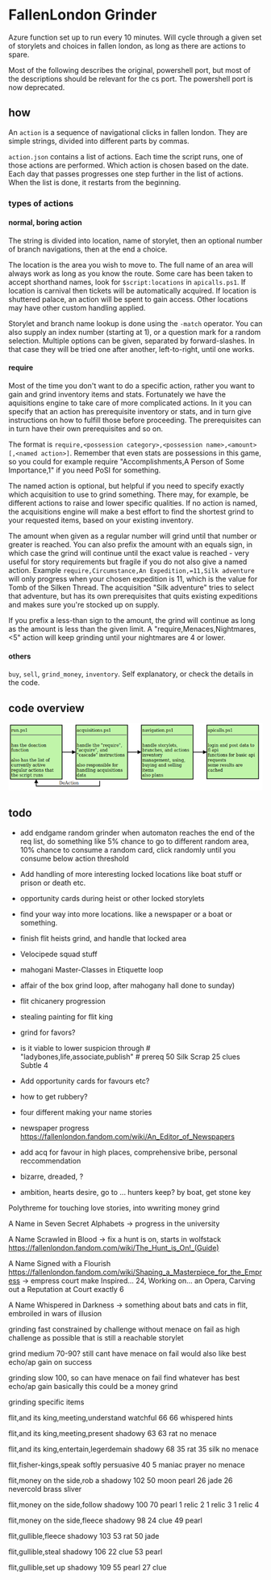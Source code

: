 # FallenLondon Grinder

Azure function set up to run every 10 minutes. Will cycle through a given set of storylets and choices in fallen london, as long as there are actions to spare.


Most of the following describes the original, powershell port, but most of the descriptions should be relevant for the cs port. The powershell port is now deprecated.

## how

An `action` is a sequence of navigational clicks in fallen london. They are simple strings, divided into different parts by commas.

`action.json` contains a list of actions. Each time the script runs, one of those actions are performed. Which action is chosen based on the date. Each day that passes progresses one step further in the list of actions. When the list is done, it restarts from the beginning.

### types of actions

#### normal, boring action

The string is divided into location, name of storylet, then an optional number of branch navigations, then at the end a choice.

The location is the area you wish to move to. The full name of an area will always work as long as you know the route. Some care has been taken to accept shorthand names, look for `$script:locations` in `apicalls.ps1`. If location is carnival then tickets will be automatically acquired. If location is shuttered palace, an action will be spent to gain access. Other locations may have other custom handling applied.

Storylet and branch name lookup is done using the `-match` operator. You can also supply an index number (starting at 1), or a question mark for a random selection. Multiple options can be given, separated by forward-slashes. In that case they will be tried one after another, left-to-right, until one works.

#### require

Most of the time you don't want to do a specific action, rather you want to gain and grind inventory items and stats. Fortunately we have the aquisitions engine to take care of more complicated actions. In it you can specify that an action has prerequisite inventory or stats, and in turn give instructions on how to fulfill those before proceeding. The prerequisites can in turn have their own prerequisites and so on.

The format is `require,<possession category>,<possession name>,<amount>[,<named action>]`. Remember that even stats are possessions in this game, so you could for example require "Accomplishments,A Person of Some Importance,1" if you need PoSI for something.

The named action is optional, but helpful if you need to specify exactly which acquisition to use to grind something. There may, for example, be different actions to raise and lower specific qualities. If no action is named, the acquisitions engine will make a best effort to find the shortest grind to your requested items, based on your existing inventory.

The amount when given as a regular number will grind until that number or greater is reached. You can also prefix the amount with an equals sign, in which case the grind will continue until the exact value is reached - very useful for story requirements but fragile if you do not also give a named action. Example `require,Circumstance,An Expedition,=11,Silk adventure` will only progress when your chosen expedition is 11, which is the value for Tomb of the Silken Thread. The acquisition "Silk adventure" tries to select that adventure, but has its own prerequisites that quits existing expeditions and makes sure you're stocked up on supply.

If you prefix a less-than sign to the amount, the grind will continue as long as the amount is less than the given limit. A "require,Menaces,Nightmares,<5" action will keep grinding until your nightmares are 4 or lower.

#### others

`buy`, `sell`, `grind_money`, `inventory`. Self explanatory, or check the details in the code.

## code overview

![](overview.png)


## todo

* add endgame random grinder
	when automaton reaches the end of the req list, do something like 5% chance to go to different random area, 10% chance to consume a random card, click randomly until you consume below action threshold

* Add handling of more interesting locked locations like boat stuff or prison or death etc.
* opportunity cards during heist or other locked storylets
* find your way into more locations. like a newspaper or a boat or something.
* finish flit heists grind, and handle that locked area

* Velocipede squad stuff
* mahogani Master-Classes in Etiquette loop
* affair of the box grind loop, after mahogany hall done to sunday)
* flit chicanery progression
* stealing painting for flit king
* grind for favors?

* is it viable to lower suspicion through # "ladybones,life,associate,publish" # prereq 50 Silk Scrap 25 clues Subtle 4
* Add opportunity cards for favours etc?
* how to get rubbery?

* four different making your name stories
* newspaper progress https://fallenlondon.fandom.com/wiki/An_Editor_of_Newspapers
* add acq for favour in high places, comprehensive bribe, personal reccommendation
* bizarre, dreaded, ?

* ambition, hearts desire, go to ... hunters keep? by boat, get stone key

Polythreme for touching love stories, into wwriting money grind

A Name in Seven Secret Alphabets
-> progress in the university

A Name Scrawled in Blood
-> fix a hunt is on, starts in wolfstack https://fallenlondon.fandom.com/wiki/The_Hunt_is_On!_(Guide)

A Name Signed with a Flourish https://fallenlondon.fandom.com/wiki/Shaping_a_Masterpiece_for_the_Empress
-> empress court make  Inspired... 24, Working on... an Opera, Carving out a Reputation at Court exactly 6

A Name Whispered in Darkness
-> something about bats and cats in flit, embroiled in wars of illusion


grinding fast
constrained by challenge without menace on fail
as high challenge as possible that is still a reachable storylet

grind medium
70-90?
still cant have menace on fail
would also like best echo/ap gain on success


grinding slow
100, so can have menace on fail
find whatever has best echo/ap gain
basically this could be a money grind

grinding specific items

flit,and its king,meeting,understand
watchful 66
66 whispered hints

flit,and its king,meeting,present
shadowy 63
63 rat
no menace

flit,and its king,entertain,legerdemain
shadowy 68
35 rat
35 silk
no menace

flit,fisher-kings,speak softly
persuasive 40
5 maniac prayer
no menace

flit,money on the side,rob a
shadowy 102
50 moon pearl
26 jade
26 nevercold brass sliver

flit,money on the side,follow
shadowy 100
70 pearl
1 relic 2
1 relic 3
1 relic 4

flit,money on the side,fleece
shadowy 98
24 clue
49 pearl

flit,gullible,fleece
shadowy 103
53 rat
50 jade

flit,gullible,steal
shadowy 106
22 clue
53 pearl

flit,gullible,set up
shadowy 109
55 pearl
27 clue

